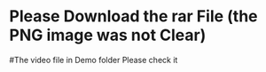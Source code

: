# Please Download the rar File (the PNG image was not Clear)
#The video file in Demo folder Please check it

